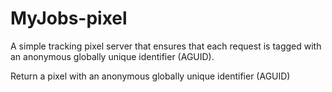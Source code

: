 MyJobs-pixel
============

A simple tracking pixel server that ensures that each request is tagged with an
anonymous globally unique identifier (AGUID).


Return a pixel with an anonymous globally unique identifier (AGUID)
